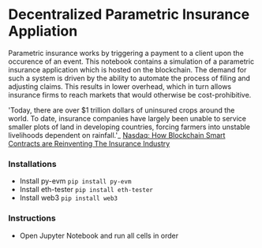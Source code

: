 # Decentralized Parametric Insurance Appliation

Parametric insurance works by triggering a payment to a client upon the occurence of an event.
This notebook contains a simulation of a parametric insurance application which is hosted on the blockchain.
The demand for such a system is driven by the ability to automate the process of filing and adjusting claims.
This results in lower overhead, which in turn allows insurance firms to reach markets that would otherwise be
cost-prohibitive.

'Today, there are over $1 trillion dollars of uninsured crops around the world. To date, insurance companies have largely been unable to service smaller plots of land in developing countries, forcing farmers into unstable livelihoods dependent on rainfall.'\_
[Nasdaq: How Blockchain Smart Contracts are Reinventing The Insurance Industry](https://www.nasdaq.com/articles/how-blockchain-smart-contracts-are-reinventing-the-insurance-industry-2021-01-29)

### Installations

- Install py-evm `pip install py-evm`
- Install eth-tester `pip install eth-tester`
- Install web3 `pip install web3`

### Instructions

- Open Jupyter Notebook and run all cells in order
